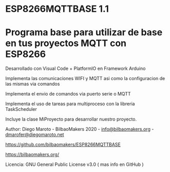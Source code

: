 # ESP8266MQTTBASE 1.1

# Programa base para utilizar de base en tus proyectos MQTT con ESP8266

Desarrollado con Visual Code + PlatformIO en Framework Arduino

Implementa las comunicaciones WIFI y MQTT asi como la configuracion de las mismas via comandos

Implementa el envio de comandos via puerto serie o MQTT

Implementa el uso de tareas para multiproceso con la libreria TaskScheduler

Incluye la clase MiProyecto para desarrollar nuestro proyecto.

Author: Diego Maroto - BilbaoMakers 2020 - info@bilbaomakers.org - dmarofer@diegomaroto.net

https://github.com/bilbaomakers/ESP8266MQTTBASE

https://bilbaomakers.org/

Licencia: GNU General Public License v3.0 ( mas info en GitHub )
